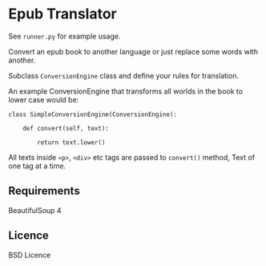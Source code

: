 Epub Translator
=======

See `runner.py` for example usage.


Convert an epub book to another language or just replace some words with another.

Subclass `ConversionEngine` class and define your rules for translation.

An example ConversionEngine that transforms all worlds in the book to lower case would be:

    class SimpleConversionEngine(ConversionEngine):
    
        def convert(self, text):
         
            return text.lower()
            

All texts inside `<p>`, `<div>` etc tags are passed to `convert()` method, Text of one tag at a time.







Requirements
----
BeautifulSoup 4



Licence
----
BSD Licence
